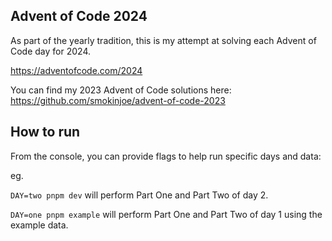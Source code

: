 ## Advent of Code 2024

As part of the yearly tradition, this is my attempt at solving each Advent of Code day for 2024.

https://adventofcode.com/2024

You can find my 2023 Advent of Code solutions here: https://github.com/smokinjoe/advent-of-code-2023

## How to run

From the console, you can provide flags to help run specific days and data:

eg.

`DAY=two pnpm dev` will perform Part One and Part Two of day 2.

`DAY=one pnpm example` will perform Part One and Part Two of day 1 using the example data.
